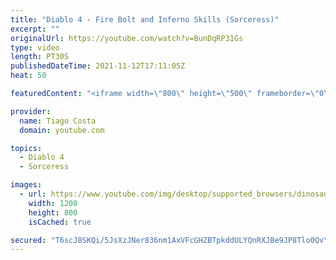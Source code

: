 ```yaml
---
title: "Diablo 4 - Fire Bolt and Inferno Skills (Sorceress)"
excerpt: ""
originalUrl: https://youtube.com/watch?v=BunDqRP31Gs
type: video
length: PT30S
publishedDateTime: 2021-11-12T17:11:05Z
heat: 50

featuredContent: "<iframe width=\"800\" height=\"500\" frameborder=\"0\" src=\"https://www.youtube.com/embed/BunDqRP31Gs\" allow=\"accelerometer; autoplay; encrypted-media; gyroscope; picture-in-picture\" allowfullscreen></iframe>"

provider:
  name: Tiago Costa
  domain: youtube.com

topics:
  - Diablo 4
  - Sorceress

images:
  - url: https://www.youtube.com/img/desktop/supported_browsers/dinosaur.png
    width: 1200
    height: 800
    isCached: true

secured: "T6scJ8SKQi/5JsXzJNer836nm1AxVFcGHZBTpkddULYQnRXJBe9JP8Tlo0QvYGrUDelSgS8FrvUJ7F3lECuET3JN8JvjjGFoHIIW1fdsMNDuKCw2x4+2j+BJLlmPHoVlQ1nI60/OAz5ANq0rWlOsgLuI4D1coTnvuTbLPsEzZumk7CSfMPXPzYoI6Hwdmjd0C7li7ORxUXDEX9a98vvY8vjScxt97kza6s73/YEzrYW3cxi8HHGi8jrMRTw288S9j87nHZTaNCGC7BVr0hMJPvYZtQ+laXMyP4GQBygcgkvxPUO2KZqe6ERNxlkcu6+D3AB8vesH23UKVK/qkLCNqgkSpbOgGnD/6HZeCE6ZlamrbJiyjG0F0yBGzkUnYxGN9Dp7b2OtZoirs4Y20Lnby6aR1Nn2cvPImLhRHLETHY8=;4NmbrgN9C5thZlhg+NSuqg=="
---
```


